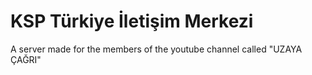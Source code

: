 # KSP Türkiye İletişim Merkezi
A server made for the members of the youtube channel called "UZAYA ÇAĞRI"
